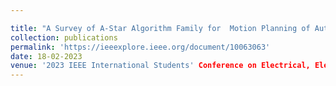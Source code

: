 ```yaml
---

title: "A Survey of A-Star Algorithm Family for  Motion Planning of Autonomous Vehicles"
collection: publications
permalink: 'https://ieeexplore.ieee.org/document/10063063'
date: 18-02-2023
venue: '2023 IEEE International Students' Conference on Electrical, Electronics and Computer Science (SCEECS)'
---
```

